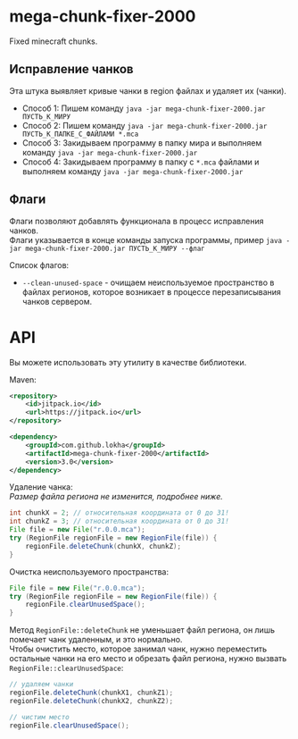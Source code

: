 # mega-chunk-fixer-2000
Fixed minecraft chunks.

## Исправление чанков

Эта штука выявляет кривые чанки в region файлах и удаляет их (чанки).

*  Способ 1: Пишем команду `java -jar mega-chunk-fixer-2000.jar ПУСТЬ_К_МИРУ`
*  Способ 2: Пишем команду `java -jar mega-chunk-fixer-2000.jar ПУСТЬ_К_ПАПКЕ_С_ФАЙЛАМИ *.mca`
*  Способ 3: Закидываем программу в папку мира и выполняем команду `java -jar mega-chunk-fixer-2000.jar`
*  Способ 4: Закидываем программу в папку с `*.mca` файлами и выполняем команду `java -jar mega-chunk-fixer-2000.jar`

## Флаги
Флаги позволяют добавлять функционала в процесс исправления чанков.  
Флаги указывается в конце команды запуска программы, пример `java -jar mega-chunk-fixer-2000.jar ПУСТЬ_К_МИРУ --флаг`

Список флагов:
*  `--clean-unused-space` - очищаем неиспользуемое пространство в файлах регионов, которое возникает в процессе перезаписывания чанков сервером.

# API
Вы можете использовать эту утилиту в качестве библиотеки.

Maven:
```xml
<repository>
    <id>jitpack.io</id>
    <url>https://jitpack.io</url>
</repository>

<dependency>
    <groupId>com.github.lokha</groupId>
    <artifactId>mega-chunk-fixer-2000</artifactId>
    <version>3.0</version>
</dependency>
```

Удаление чанка:  
*Размер файла региона не изменится, подробнее ниже.*
```java
int chunkX = 2; // относительная координата от 0 до 31!
int chunkZ = 3; // относительная координата от 0 до 31!
File file = new File("r.0.0.mca");
try (RegionFile regionFile = new RegionFile(file)) {
    regionFile.deleteChunk(chunkX, chunkZ);
}
```

Очистка неиспользуемого пространства:
```java
File file = new File("r.0.0.mca");
try (RegionFile regionFile = new RegionFile(file)) {
    regionFile.clearUnusedSpace();
}
```

Метод `RegionFile::deleteChunk` не уменьшает файл региона, он лишь помечает чанк удаленным, и это нормально.  
Чтобы очистить место, которое занимал чанк, нужно переместить остальные чанки на его место и обрезать файл региона, нужно вызвать `RegionFile::clearUnusedSpace`:
```java
// удаляем чанки
regionFile.deleteChunk(chunkX1, chunkZ1);
regionFile.deleteChunk(chunkX2, chunkZ2);

// чистим место
regionFile.clearUnusedSpace();
```